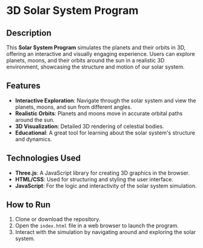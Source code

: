 # 3D Solar System Program

## Description
This **Solar System Program** simulates the planets and their orbits in 3D, offering an interactive and visually engaging experience. Users can explore planets, moons, and their orbits around the sun in a realistic 3D environment, showcasing the structure and motion of our solar system.

## Features
- **Interactive Exploration**: Navigate through the solar system and view the planets, moons, and sun from different angles.
- **Realistic Orbits**: Planets and moons move in accurate orbital paths around the sun.
- **3D Visualization**: Detailed 3D rendering of celestial bodies.
- **Educational**: A great tool for learning about the solar system's structure and dynamics.

## Technologies Used
- **Three.js**: A JavaScript library for creating 3D graphics in the browser.
- **HTML/CSS**: Used for structuring and styling the user interface.
- **JavaScript**: For the logic and interactivity of the solar system simulation.

## How to Run
1. Clone or download the repository.
2. Open the `index.html` file in a web browser to launch the program.
3. Interact with the simulation by navigating around and exploring the solar system.

